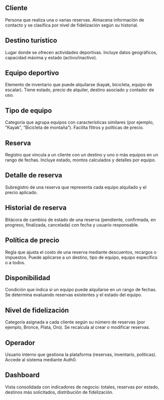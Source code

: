 ## Cliente
Persona que realiza una o varias reservas. Almacena información de contacto y se clasifica por nivel de fidelización según su historial.

## Destino turístico
Lugar donde se ofrecen actividades deportivas. Incluye datos geográficos, capacidad máxima y estado (activo/inactivo).

## Equipo deportivo
Elemento de inventario que puede alquilarse (kayak, bicicleta, equipo de escalar). Tiene estado, precio de alquiler, destino asociado y contador de uso.

## Tipo de equipo
Categoría que agrupa equipos con características similares (por ejemplo, “Kayak”, “Bicicleta de montaña”). Facilita filtros y políticas de precio.

## Reserva
Registro que vincula a un cliente con un destino y uno o más equipos en un rango de fechas. Incluye estado, montos calculados y detalles por equipo.

## Detalle de reserva
Subregistro de una reserva que representa cada equipo alquilado y el precio aplicado.

## Historial de reserva
Bitácora de cambios de estado de una reserva (pendiente, confirmada, en progreso, finalizada, cancelada) con fecha y usuario responsable.

## Política de precio
Regla que ajusta el costo de una reserva mediante descuentos, recargos o impuestos. Puede aplicarse a un destino, tipo de equipo, equipo específico o a todos.

## Disponibilidad
Condición que indica si un equipo puede alquilarse en un rango de fechas. Se determina evaluando reservas existentes y el estado del equipo.

## Nivel de fidelización
Categoría asignada a cada cliente según su número de reservas (por ejemplo, Bronce, Plata, Oro). Se recalcula al crear o modificar reservas.

## Operador
Usuario interno que gestiona la plataforma (reservas, inventario, políticas). Accede al sistema mediante Auth0.

## Dashboard
Vista consolidada con indicadores de negocio: totales, reservas por estado, destinos más solicitados, distribución de fidelización.
